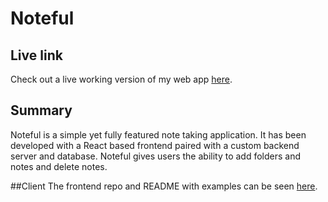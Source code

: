 # Noteful

## Live link
Check out a live working version of my web app <a href="https://noteful-client-two-hazel.vercel.app/" target="_blank">here</a>.

## Summary
Noteful is a simple yet fully featured note taking application. It has been developed with a React based frontend paired with a custom backend server and database. Noteful gives users the ability to add folders and notes and delete notes.

##Client
The frontend repo and README with examples can be seen <a href="https://github.com/amccaff20/noteful-client/blob/main/README.md" target="_blank">here</a>.
